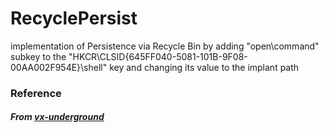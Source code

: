 # RecyclePersist
implementation of Persistence via Recycle Bin by adding "open\command" subkey to the "HKCR\CLSID\{645FF040-5081-101B-9F08-00AA002F954E}\shell" key and changing its value to the implant path

### Reference  
##### From [vx-underground](https://papers.vx-underground.org/papers/Windows/Persistence/Persistence%20via%20Recycle%20Bin.7z)

